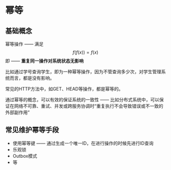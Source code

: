 # 幂等

## 基础概念

幂等操作 —— 满足
$$
f(f(x)) = f(x)
$$
即 —— **重复同一操作对系统状态无影响**

比如通过学号查询学生，即为一种幂等操作，因为不管查询多少次，对学生管理系统而言，都是没有影响。

常见的HTTP方法中，如GET、HEAD等操作，都是幂等的。

通过幂等的概念，可以有效的保证系统的一致性 —— 比如分布式系统中，可以保证在网络不可靠、重试、并发或跨服务协调时“重复执行不会导致错误或不一致的外部副作用”

## 常见维护幂等手段

- 使用幂等键 —— 通过生成一个唯一ID，在进行操作的时候先进行ID查询
- 乐观锁
- Outbox模式
- 等

